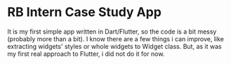 # RB Intern Case Study App

It is my first simple app written in Dart/Flutter, so the code is a bit messy (probably more than a bit). I know there are a few things i can improve, like extracting widgets' styles or whole widgets to Widget class. But, as it was my first real approach to Flutter, i did not do it for now.
